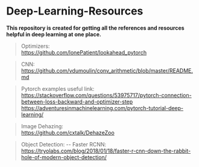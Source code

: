 # Deep-Learning-Resources
**This repository is created for getting all the references and resources helpful in deep learning at one place.**  
> Optimizers:  
https://github.com/lonePatient/lookahead_pytorch  

> CNN:  
https://github.com/vdumoulin/conv_arithmetic/blob/master/README.md  

> Pytorch examples useful link:  
https://stackoverflow.com/questions/53975717/pytorch-connection-between-loss-backward-and-optimizer-step  
https://adventuresinmachinelearning.com/pytorch-tutorial-deep-learning/  

> Image Dehazing:  
https://github.com/cxtalk/DehazeZoo  

> Object Detection:
-- Faster RCNN: https://tryolabs.com/blog/2018/01/18/faster-r-cnn-down-the-rabbit-hole-of-modern-object-detection/  
